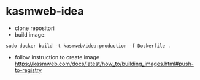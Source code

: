 # kasmweb-idea
- clone repositori
- build image:
```
sudo docker build -t kasmweb/idea:production -f Dockerfile .
```
- follow instruction to create image
https://kasmweb.com/docs/latest/how_to/building_images.html#push-to-registry
